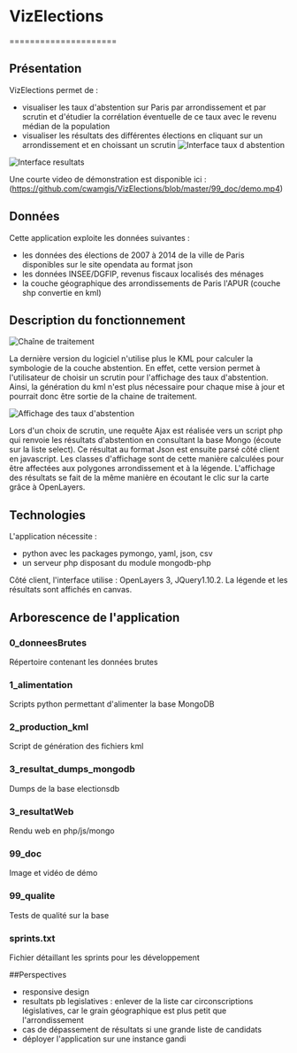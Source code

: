 # VizElections
=====================
## Présentation
VizElections permet de : 
- visualiser les taux d'abstention sur Paris par arrondissement et par scrutin et d'étudier la corrélation éventuelle de ce taux avec le revenu médian de la population
- visualiser les résultats des différentes élections en cliquant sur un arrondissement et en choissant un scrutin
![Interface taux d abstention](https://github.com/cwamgis/VizElections/blob/master/99_doc/visu_tx_abstention.png)

![Interface resultats](https://github.com/cwamgis/VizElections/blob/master/99_doc/visu_res.png)

Une courte video de démonstration est disponible ici : (https://github.com/cwamgis/VizElections/blob/master/99_doc/demo.mp4)

## Données
Cette application exploite les données suivantes : 
- les données des élections de 2007 à 2014 de la ville de Paris disponibles sur le site opendata au format json
- les données INSEE/DGFIP, revenus fiscaux localisés des ménages
- la couche géographique des arrondissements de Paris l'APUR (couche shp convertie en kml)

## Description du fonctionnement
![Chaîne de traitement](https://github.com/cwamgis/VizElections/blob/master/99_doc/chaine.png)


La dernière version du logiciel n'utilise plus le KML pour calculer la symbologie de la couche abstention.
En effet, cette version permet à l'utilisateur de choisir un scrutin pour l'affichage des taux d'abstention.
Ainsi, la génération du kml n'est plus nécessaire pour chaque mise à jour et pourrait donc être sortie de la chaine de traitement.

![Affichage des taux d'abstention](https://github.com/cwamgis/VizElections/blob/master/99_doc/processus_visu.png)

Lors d'un choix de scrutin, une requête Ajax est réalisée vers un script php qui renvoie les résultats d'abstention en consultant la base Mongo (écoute sur la liste select). Ce résultat au format Json est ensuite parsé côté client en javascript. Les classes d'affichage sont de cette manière calculées pour être affectées aux polygones arrondissement et à la légende.
L'affichage des résultats se fait de la même manière en écoutant le clic sur la carte grâce à OpenLayers.

## Technologies
L'application nécessite : 
- python avec les packages pymongo, yaml, json, csv
- un serveur php disposant du module mongodb-php

Côté client, l'interface utilise : OpenLayers 3, JQuery1.10.2.
La légende et les résultats sont affichés en canvas.

## Arborescence de l'application
### 0_donneesBrutes
Répertoire contenant les données brutes
### 1_alimentation
Scripts python permettant d'alimenter la base MongoDB
### 2_production_kml
Script de génération des fichiers kml
###  3_resultat_dumps_mongodb
Dumps de la base electionsdb
### 3_resultatWeb
Rendu web en php/js/mongo
### 99_doc
Image et vidéo de démo
### 99_qualite
Tests de qualité sur la base
### sprints.txt
Fichier détaillant les sprints pour les développement


##Perspectives
- responsive design
- resultats pb legislatives : enlever de la liste car circonscriptions législatives, car le grain géographique est plus petit que l'arrondissement
- cas de dépassement de résultats si une grande liste de candidats
- déployer l'application sur une instance gandi


